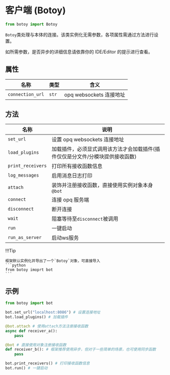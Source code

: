 # 客户端 (Botoy)

```python
from botoy import Botoy
```

`Botoy`类处理与本体的连接。该类实例化无需参数，各项属性需通过方法进行设置。

如所需参数，是否异步的详细信息请依靠你的 IDE/Editor 的提示进行查看。

## 属性

| 名称             | 类型  | 含义                    |
| ---------------- | ----- | ----------------------- |
| `connection_url` | `str` | opq websockets 连接地址 |

## 方法

| 名称              | 说明                                                                          |
| ----------------- | ----------------------------------------------------------------------------- |
| `set_url`         | 设置 opq websockets 连接地址                                                  |
| `load_plugins`    | 加载插件，必须显式调用该方法才会加载插件(插件仅仅是分文件/分模块提供接收函数) |
| `print_receivers` | 打印所有接收函数信息                                                          |
| `log_messages`    | 启用消息日志打印                                                              |
| `attach`          | 装饰并注册接收函数，直接使用实例对象本身 `@bot`                               |
| `connect`         | 连接 opq 服务端                                                               |
| `disconnect`      | 断开连接                                                                      |
| `wait`            | 阻塞等待至`disconnect`被调用                                                  |
| `run`             | 一键启动                                                                      |
| `run_as_server`   | 启动ws服务                                                                    |

!!!Tip

    框架默认实例化并导出了一个`Botoy`对象，可直接导入
    ```python
    from botoy imoprt bot
    ```

## 示例

```python
from botoy import bot

bot.set_url("localhost:8086") # 设置连接地址
bot.load_plugins() # 加载插件

@bot.attach # 使用attach方法注册接收函数
async def receiver_a():
    pass

@bot # 直接使用对象注册接收函数
def receiver_b(): # 框架推荐使用异步，但对于一些简单的场景，也可使用同步函数
    pass

bot.print_receivers() # 打印接收函数信息
bot.run() # 一键启动
```
